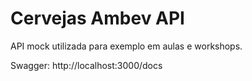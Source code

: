 # Cervejas Ambev API

API mock utilizada para exemplo em aulas e workshops.

Swagger: http://localhost:3000/docs